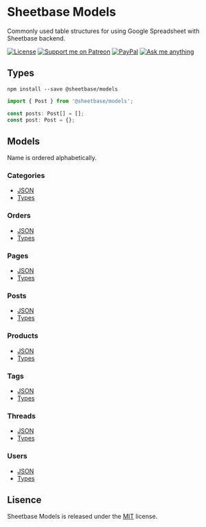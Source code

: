 # Sheetbase Models

Commonly used table structures for using Google Spreadsheet with Sheetbase backend.

<!-- <block:header> -->

[![License][license_badge]][license_url] [![Support me on Patreon][patreon_badge]][patreon_url] [![PayPal][paypal_donate_badge]][paypal_donate_url] [![Ask me anything][ask_me_badge]][ask_me_url]

<!-- </block:header> -->

## Types

`npm install --save @sheetbase/models`

```ts
import { Post } from '@sheetbase/models';

const posts: Post[] = [];
const post: Post = {};

```

## Models

Name is ordered alphabetically.

### Categories

- [JSON](https://github.com/sheetbase/models/blob/master/models/categories.json)
- [Types](https://github.com/sheetbase/models/blob/master/src/category.ts)

### Orders

- [JSON](https://github.com/sheetbase/models/blob/master/models/orders.json)
- [Types](https://github.com/sheetbase/models/blob/master/src/order.ts)

### Pages

- [JSON](https://github.com/sheetbase/models/blob/master/models/pages.json)
- [Types](https://github.com/sheetbase/models/blob/master/src/page.ts)

### Posts

- [JSON](https://github.com/sheetbase/models/blob/master/models/posts.json)
- [Types](https://github.com/sheetbase/models/blob/master/src/post.ts)

### Products

- [JSON](https://github.com/sheetbase/models/blob/master/models/products.json)
- [Types](https://github.com/sheetbase/models/blob/master/src/product.ts)

### Tags

- [JSON](https://github.com/sheetbase/models/blob/master/models/tags.json)
- [Types](https://github.com/sheetbase/models/blob/master/src/tag.ts)

### Threads

- [JSON](https://github.com/sheetbase/models/blob/master/models/threads.json)
- [Types](https://github.com/sheetbase/models/blob/master/src/thread.ts)

### Users

- [JSON](https://github.com/sheetbase/models/blob/master/models/users.json)
- [Types](https://github.com/sheetbase/models/blob/master/src/user.ts)

## Lisence

Sheetbase Models is released under the [MIT](https://github.com/sheetbase/models/blob/master/LICENSE) license.

<!-- <block:footer> -->

[license_badge]: https://img.shields.io/github/license/mashape/apistatus.svg
[license_url]: https://github.com/sheetbase/models/blob/master/LICENSE
[patreon_badge]: https://lamnhan.github.io/assets/images/badges/patreon.svg
[patreon_url]: https://www.patreon.com/lamnhan
[paypal_donate_badge]: https://lamnhan.github.io/assets/images/badges/paypal_donate.svg
[paypal_donate_url]: https://www.paypal.me/lamnhan
[ask_me_badge]: https://img.shields.io/badge/ask/me-anything-1abc9c.svg
[ask_me_url]: https://m.me/sheetbase

<!-- </block:footer> -->